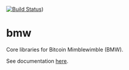 [![Build Status](https://dev.azure.com/37miners/bmw/_apis/build/status/37miners.bmw?branchName=main)](https://dev.azure.com/37miners/bmw/_apis/build/status/37miners.bmw?branchName=main))

# bmw

Core libraries for Bitcoin Mimblewimble (BMW).

See documentation [here](https://37miners.github.io/bmw/).
